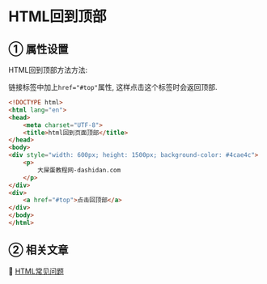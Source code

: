 HTML回到顶部
===


① 属性设置
---

HTML回到顶部方法方法:

链接标签中加上`href="#top"`属性, 这样点击这个标签时会返回顶部.

```html
<!DOCTYPE html>
<html lang="en">
<head>
    <meta charset="UTF-8">
    <title>html回到页面顶部</title>
</head>
<body>
<div style="width: 600px; height: 1500px; background-color: #4cae4c">
    <p>
        大屎蛋教程网-dashidan.com
    </p>
</div>
<div>
    <a href="#top">点击回顶部</a>
</div>
</body>
</html>
```

② 相关文章
---

📖 [HTML常见问题](http://localhost/article/html/index.html)